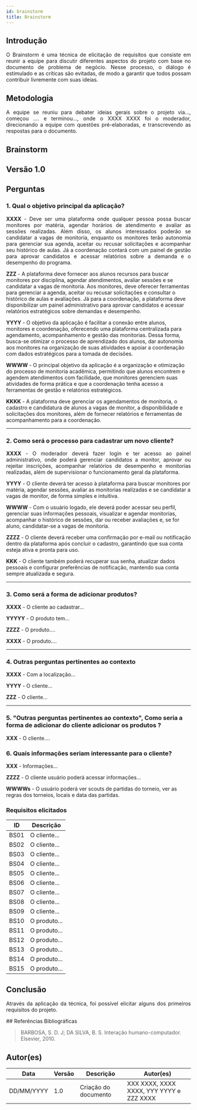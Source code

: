 ```yaml
---
id: brainstorm
title: Brainstorm
---
```

 
## Introdução
<p align = "justify">
O Brainstorm é uma técnica de elicitação de requisitos que consiste em reunir a equipe para discutir diferentes aspectos do projeto com base no documento de problema de negócio. Nesse processo, o diálogo é estimulado e as críticas são evitadas, de modo a garantir que todos possam contribuir livremente com suas ideias.
</p>
 
## Metodologia
<p align = "justify">
A equipe se reuniu para debater ideias gerais sobre o projeto via..., começou .... e terminou..., onde o XXXX XXXX foi o moderador, direcionando a equipe com questões pré-elaboradas, e transcrevendo as respostas para o documento.
</p>
 
## Brainstorm
 
## Versão 1.0
 
## Perguntas
 
### 1. Qual o objetivo principal da aplicação?
 
<p align = "justify">
<b>XXXX</b> - Deve ser uma plataforma onde qualquer pessoa possa buscar monitores por matéria, agendar horários de atendimento e avaliar as sessões realizadas. Além disso, os alunos interessados poderão se candidatar a vagas de monitoria, enquanto os monitores terão autonomia para gerenciar sua agenda, aceitar ou recusar solicitações e acompanhar seu histórico de aulas. Já a coordenação contará com um painel de gestão para aprovar candidatos e acessar relatórios sobre a demanda e o desempenho do programa.
</p>
 
<b>ZZZ</b> - A plataforma deve fornecer aos alunos recursos para buscar monitores por disciplina, agendar atendimentos, avaliar sessões e se candidatar a vagas de monitoria. Aos monitores, deve oferecer ferramentas para gerenciar a agenda, aceitar ou recusar solicitações e consultar o histórico de aulas e avaliações. Já para a coordenação, a plataforma deve disponibilizar um painel administrativo para aprovar candidatos e acessar relatórios estratégicos sobre demandas e desempenho.
 
<b>YYYY</b> - O objetivo da aplicação é facilitar a conexão entre alunos, monitores e coordenação, oferecendo uma plataforma centralizada para agendamento, acompanhamento e gestão das monitorias. Dessa forma, busca-se otimizar o processo de aprendizado dos alunos, dar autonomia aos monitores na organização de suas atividades e apoiar a coordenação com dados estratégicos para a tomada de decisões.
 
<b>WWWW</b> - O principal objetivo da aplicação é a organização e otimização do processo de monitoria acadêmica, permitindo que alunos encontrem e agendem atendimentos com facilidade, que monitores gerenciem suas atividades de forma prática e que a coordenação tenha acesso a ferramentas de gestão e relatórios estratégicos.
 
<b>KKKK</b> - A plataforma deve gerenciar os agendamentos de monitoria, o cadastro e candidatura de alunos a vagas de monitor, a disponibilidade e solicitações dos monitores, além de fornecer relatórios e ferramentas de acompanhamento para a coordenação.
</p>
 
---
 
### 2. Como será o processo para cadastrar um novo cliente?
 
<p align = "justify">
<b>XXXX</b> - O moderador deverá fazer login e ter acesso ao painel administrativo, onde poderá gerenciar candidatos a monitor, aprovar ou rejeitar inscrições, acompanhar relatórios de desempenho e monitorias realizadas, além de supervisionar o funcionamento geral da plataforma.
 
<b>YYYY</b> - O cliente deverá ter acesso à plataforma para buscar monitores por matéria, agendar sessões, avaliar as monitorias realizadas e se candidatar a vagas de monitor, de forma simples e intuitiva.
 
<b>WWWW</b> - Com o usuário logado, ele deverá poder acessar seu perfil, gerenciar suas informações pessoais, visualizar e agendar monitorias, acompanhar o histórico de sessões, dar ou receber avaliações e, se for aluno, candidatar-se a vagas de monitoria.

<b>ZZZZ</b> - O cliente deverá receber uma confirmação por e-mail ou notificação dentro da plataforma após concluir o cadastro, garantindo que sua conta esteja ativa e pronta para uso.
 
<b>KKK</b> - O cliente também poderá recuperar sua senha, atualizar dados pessoais e configurar preferências de notificação, mantendo sua conta sempre atualizada e segura.
 
---
 
### 3. Como será a forma de adicionar produtos?
 
<p align = "justify">
<b>XXXX</b> - O cliente ao cadastrar...
</p>
 
<p align = "justify">
<b>YYYYY</b> - O produto tem...
</p>
 
<b>ZZZZ</b> - O produto....
 
<b>XXXX</b> - O produto....

 
---
 
### 4. Outras perguntas pertinentes ao contexto

<p align = "justify">
<b>XXXX</b> - Com a localização...
 
<b>YYYY</b> - O cliente...
 
<b>ZZZ</b> - O cliente...
 
---
 
### 5. "Outras perguntas pertinentes ao contexto", Como seria a forma de adicionar do cliente adicionar os produtos ?
<p align = "justify">
<b>XXX</b> - O cliente....
</p>
 
### 6. Quais informações seriam interessante para o cliente?
<p align = "justify">
   <b>XXX</b> - Informações...
   
   <b>ZZZZ</b> - O cliente usuário poderá acessar informações...

   <b>WWWWs</b> - O usuário poderá ver scouts de partidas do torneio, ver as regras dos torneios, locais e data das partidas.
   
</p>
 
### Requisitos elicitados
 
|ID|Descrição|
|----|-------------|
|BS01| O cliente...|
|BS02| O cliente...|
|BS03| O cliente...|
|BS04| O cliente...|
|BS05| O cliente...|
|BS06| O cliente...|
|BS07| O cliente...|
|BS08| O cliente...|
|BS09| O cliente...|
|BS10| O produto...|
|BS11| O produto...|
|BS12| O produto...|
|BS13| O produto...|
|BS14| O produto...|
|BS15| O produto...|
 
## Conclusão
<p align = "justify">
Através da aplicação da técnica, foi possível elicitar alguns dos primeiros requisitos do projeto.
</p>
## Referências Bibliográficas
 
> BARBOSA, S. D. J; DA SILVA, B. S. Interação humano-computador. Elsevier, 2010.
 
 
## Autor(es)
| Data | Versão | Descrição | Autor(es) |
| -- | -- | -- | -- |
| DD/MM/YYYY | 1.0 | Criação do documento | XXX XXXX, XXXX XXXX, YYY YYYY e ZZZ XXXX |
